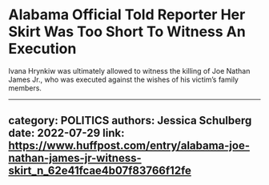 # Alabama Official Told Reporter Her Skirt Was Too Short To Witness An Execution

Ivana Hrynkiw was ultimately allowed to witness the killing of Joe Nathan James Jr., who was executed against the wishes of his victim’s family members.

---
category: POLITICS
authors: Jessica Schulberg
date: 2022-07-29
link: https://www.huffpost.com/entry/alabama-joe-nathan-james-jr-witness-skirt_n_62e41fcae4b07f83766f12fe
---
